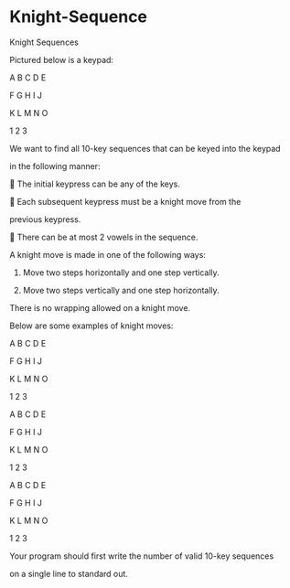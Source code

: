 # Knight-Sequence

Knight Sequences

Pictured below is a keypad:

A B C D E

F G H I J

K L M N O

1 2 3

We want to find all 10-key sequences that can be keyed into the keypad

in the following manner:

 The initial keypress can be any of the keys.

 Each subsequent keypress must be a knight move from the

previous keypress.

 There can be at most 2 vowels in the sequence.

A knight move is made in one of the following ways:

1. Move two steps horizontally and one step vertically.

2. Move two steps vertically and one step horizontally.

There is no wrapping allowed on a knight move.

Below are some examples of knight moves:

A B C D E

F G H I J

K L M N O

1 2 3

A B C D E

F G H I J

K L M N O

1 2 3

A B C D E

F G H I J

K L M N O

1 2 3

Your program should first write the number of valid 10-key sequences

on a single line to standard out.
